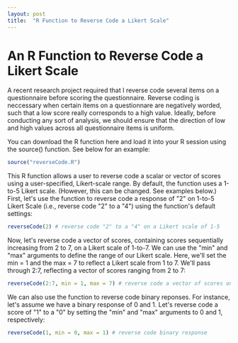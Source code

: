 ```yaml
---
layout: post
title:  "R Function to Reverse Code a Likert Scale"
---
```


# An R Function to Reverse Code a Likert Scale

A recent research project required that I reverse code several items on a questionnaire before scoring the questionnaire. Reverse coding is neccessary when certain items on a questionnare are negatively worded, such that a low score really corresponds to a high value. Ideally, before conducting any sort of analysis, we should ensure that the direction of low and high values across all questionnaire items is uniform.

You can download the R function here <a href="/r/reverseCode.R" target="_blank"><i class="fa fa-file-text fa-md"></i></a> and load it into your R session using the source() function. See below for an example:

```r
source("reverseCode.R")
```

This R function allows a user to reverse code a scalar or vector of scores using a user-specified, Likert-scale range. By default, the function uses a 1-to-5 Likert scale. (However, this can be changed. See examples below.) First, let's use the function to reverse code a response of "2" on 1-to-5 Likert Scale (i.e., reverse code "2" to a "4") using the function's default settings:


```r
reverseCode(2) # reverse code "2" to a "4" on a Likert scale of 1-5
```

Now, let's reverse code a vector of scores, containing scores sequentially increasing from 2 to 7, on a Likert scale of 1-to-7. We can use the "min" and "max" arguments to define the range of our Likert scale. Here, we'll set the min = 1 and the max = 7 to reflect a Likert scale from 1 to 7. We'll pass through 2:7, reflecting a vector of scores ranging from 2 to 7:


```r
reverseCode(2:7, min = 1, max = 7) # reverse code a vector of scores on a Likert scale of 1-7
```

We can also use the function to reverse code binary reponses. For instance, let's assume we have a binary response of 0 and 1. Let's reverse code a score of "1" to a "0" by setting the "min" and "max" arguments to 0 and 1, respectively: 

```r
reverseCode(1, min = 0, max = 1) # reverse code binary response
```


